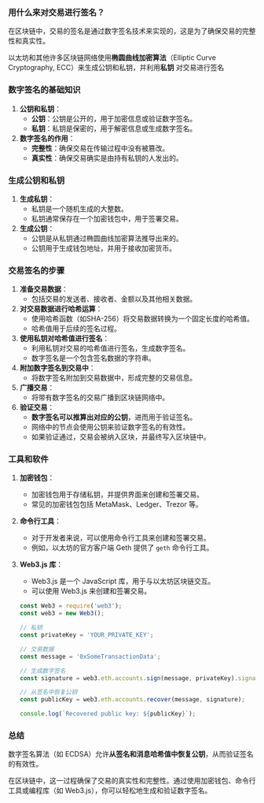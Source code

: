 ### 用什么来对交易进行签名？

在区块链中，交易的签名是通过数字签名技术来实现的，这是为了确保交易的完整性和真实性。

以太坊和其他许多区块链网络使用**椭圆曲线加密算法**（Elliptic Curve Cryptography, ECC）来生成公钥和私钥，并利用**私钥**
对交易进行签名


### 数字签名的基础知识

1. **公钥和私钥**：
    - **公钥**：公钥是公开的，用于加密信息或验证数字签名。
    - **私钥**：私钥是保密的，用于解密信息或生成数字签名。
2. **数字签名的作用**：
    - **完整性**：确保交易在传输过程中没有被篡改。
    - **真实性**：确保交易确实是由持有私钥的人发出的。

### 生成公钥和私钥

1. **生成私钥**：
    - 私钥是一个随机生成的大整数。
    - 私钥通常保存在一个加密钱包中，用于签署交易。
2. **生成公钥**：
    - 公钥是从私钥通过椭圆曲线加密算法推导出来的。
    - 公钥用于生成钱包地址，并用于接收加密货币。

### 交易签名的步骤

1. **准备交易数据**：
    - 包括交易的发送者、接收者、金额以及其他相关数据。
2. **对交易数据进行哈希运算**：
    - 使用哈希函数（如SHA-256）将交易数据转换为一个固定长度的哈希值。
    - 哈希值用于后续的签名过程。
3. **使用私钥对哈希值进行签名**：
    - 利用私钥对交易的哈希值进行签名，生成数字签名。
    - 数字签名是一个包含签名数据的字符串。
4. **附加数字签名到交易中**：
    - 将数字签名附加到交易数据中，形成完整的交易信息。
5. **广播交易**：
    - 将带有数字签名的交易广播到区块链网络中。
6. **验证交易**：
    - **数字签名可以推算出对应的公钥**，进而用于验证签名。
    - 网络中的节点会使用公钥来验证数字签名的有效性。
    - 如果验证通过，交易会被纳入区块，并最终写入区块链中。

### 工具和软件

1. **加密钱包**：

    - 加密钱包用于存储私钥，并提供界面来创建和签署交易。
    - 常见的加密钱包包括 MetaMask、Ledger、Trezor 等。

2. **命令行工具**：

    - 对于开发者来说，可以使用命令行工具来创建和签署交易。
    - 例如，以太坊的官方客户端 Geth 提供了 `geth` 命令行工具。

3. **Web3.js 库**：

    - Web3.js 是一个 JavaScript 库，用于与以太坊区块链交互。
    - 可以使用 Web3.js 来创建和签署交易。

   ```js
   const Web3 = require('web3');
   const web3 = new Web3();
   
   // 私钥
   const privateKey = 'YOUR_PRIVATE_KEY';
   
   // 交易数据
   const message = '0xSomeTransactionData';
   
   // 生成数字签名
   const signature = web3.eth.accounts.sign(message, privateKey).signature;
   
   // 从签名中恢复公钥
   const publicKey = web3.eth.accounts.recover(message, signature);
   
   console.log(`Recovered public key: ${publicKey}`);
   ```

### 总结

数字签名算法（如 ECDSA）允许**从签名和消息哈希值中恢复公钥**，从而验证签名的有效性。

在区块链中，这一过程确保了交易的真实性和完整性。通过使用加密钱包、命令行工具或编程库（如 Web3.js），你可以轻松地生成和验证数字签名。

